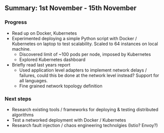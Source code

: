 Summary: 1st November - 15th November
-

### Progress
- Read up on Docker, Kubernetes
- Experimented deploying a simple Python script with Docker / Kubernetes on laptop to test scalability. Scaled to 64 instances on local machine.
	- Discovered limit of ~100 pods per node, imposed by Kubernetes
	- Explored Kubernetes dashboard
- Briefly read last years report
	- Used application level adapters to implement network delays / failures, could this be done at the network level instead? Support for all languages.
	- Fine grained network topology definition

### Next steps
- Research existing tools / frameworks for deploying & testing distributed algorithms
- Test a networked deployment with Docker / Kubernetes
- Research fault injection / chaos engineering technolgies (Istio? Envoy?)